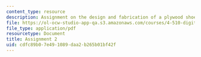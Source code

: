 ```yaml
---
content_type: resource
description: Assignment on the design and fabrication of a plywood shoe box.
file: https://ol-ocw-studio-app-qa.s3.amazonaws.com/courses/4-510-digital-design-fabrication-fall-2008/cdfc89b07e491089daa2b265b01bf42f_assn2.pdf
file_type: application/pdf
resourcetype: Document
title: Assignment 2
uid: cdfc89b0-7e49-1089-daa2-b265b01bf42f
---
```


